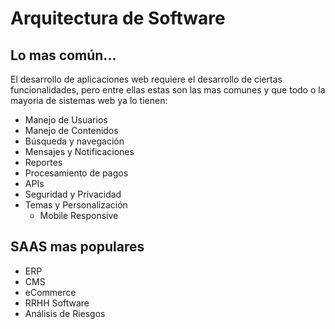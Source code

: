 # Arquitectura de Software

## Lo mas común...
El desarrollo de aplicaciones web requiere el desarrollo de ciertas funcionalidades, pero entre ellas estas son las mas comunes y que todo o la mayoria de sistemas web ya lo tienen:

- Manejo de Usuarios
- Manejo de Contenidos
- Búsqueda y navegación
- Mensajes y Notificaciones
- Reportes
- Procesamiento de pagos
- APIs
- Seguridad y Privacidad
- Temas y Personalización
    - Mobile Responsive

## SAAS mas populares
- ERP
- CMS
- eCommerce
- RRHH Software
- Análisis de Riesgos
